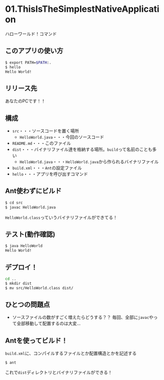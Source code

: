 # 01.ThisIsTheSimplestNativeApplication

ハローワールド！コマンド

## このアプリの使い方

```sh
$ export PATH=$PATH:.
$ hello
Hello World!
```

## リリース先

あなたのPCです！！

## 構成

* `src`・・・ソースコードを置く場所
  * `HelloWorld.java`・・・今回のソースコード
* `README.md`・・・このファイル
* `dist`・・・バイナリファイル達を格納する場所。`build`って名前のことも多い
  * `HelloWorld.java`・・・`HelloWorld.java`から作られるバイナリファイル
* `build.xml`・・・`Ant`の設定ファイル
* `hello`・・・アプリを呼び出すコマンド

## Ant使わずにビルド

```sh
$ cd src
$ javac HelloWorld.java
```
`HelloWorld.class`っていうバイナリファイルができてる！

## テスト(動作確認)

```sh
$ java HelloWorld
Hello World!
```

## デプロイ！

```sh
cd ..
$ mkdir dist
$ mv src/HelloWorld.class dist/
```

## ひとつの問題点

* ソースファイルの数がすごく増えたらどうする？？
  毎回、全部に`javac`やって全部移動して配置するのは大変…

## Antを使ってビルド！

`build.xml`に、コンパイルするファイルとか配置構造とかを記述する
```
$ ant
```
これで`dist`ディレクトリとバイナリファイルができる！
